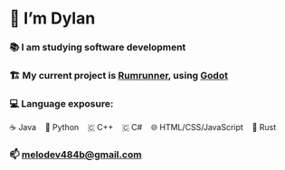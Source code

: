 # 👋 I’m Dylan

### 📚 I am studying software development

### 🏗️ My current project is [Rumrunner](https://github.com/melo484b/rumrunner), using [Godot](https://godotengine.org/)

### 💻 Language exposure:
☕ Java&nbsp;&nbsp;&nbsp;&nbsp;🐍 Python&nbsp;&nbsp;&nbsp;&nbsp;🇨 C++&nbsp;&nbsp;&nbsp;&nbsp;🇨 C#&nbsp;&nbsp;&nbsp;&nbsp;🌐 HTML/CSS/JavaScript&nbsp;&nbsp;&nbsp;&nbsp;🦀 Rust&nbsp;&nbsp;&nbsp;&nbsp;

### 📫 melodev484b@gmail.com
